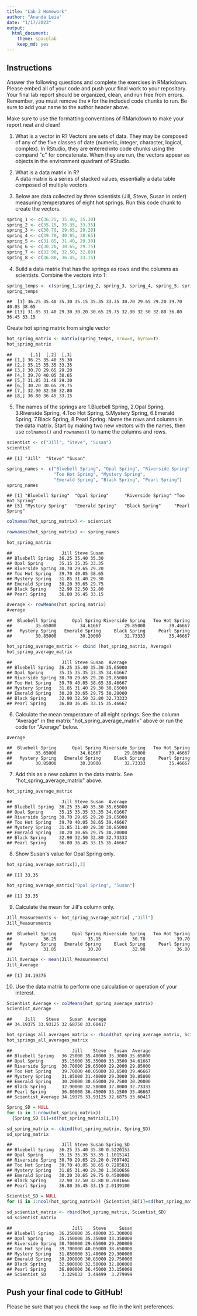 ```yaml
---
title: "Lab 2 Homework"
author: "Ananda Leia"
date: "1/17/2023"
output:
  html_document: 
    theme: spacelab
    keep_md: yes
---
```


## Instructions
Answer the following questions and complete the exercises in RMarkdown. Please embed all of your code and push your final work to your repository. Your final lab report should be organized, clean, and run free from errors. Remember, you must remove the `#` for the included code chunks to run. Be sure to add your name to the author header above.  

Make sure to use the formatting conventions of RMarkdown to make your report neat and clean!  

1. What is a vector in R?
Vectors are sets of data. They may be composed of any of the five classes of date (numeric, integer, character, logical, complex). In RStudio, they are entered into code chunks using the compand "c" for concatenate. When they are run, the vectors appear as objects in the environment quadrant of RStudio.

2. What is a data matrix in R?  
A data matrix is a series of stacked values, essentially a data table composed of multiple vectors.

3. Below are data collected by three scientists (Jill, Steve, Susan in order) measuring temperatures of eight hot springs. Run this code chunk to create the vectors.  

```r
spring_1 <- c(36.25, 35.40, 35.30)
spring_2 <- c(35.15, 35.35, 33.35)
spring_3 <- c(30.70, 29.65, 29.20)
spring_4 <- c(39.70, 40.05, 38.65)
spring_5 <- c(31.85, 31.40, 29.30)
spring_6 <- c(30.20, 30.65, 29.75)
spring_7 <- c(32.90, 32.50, 32.80)
spring_8 <- c(36.80, 36.45, 33.15)
```

4. Build a data matrix that has the springs as rows and the columns as scientists.
Combine the vectors into 1:

```r
spring_temps <- c(spring_1,spring_2, spring_3, spring_4, spring_5, spring_6, spring_7, spring_8)
spring_temps
```

```
##  [1] 36.25 35.40 35.30 35.15 35.35 33.35 30.70 29.65 29.20 39.70 40.05 38.65
## [13] 31.85 31.40 29.30 30.20 30.65 29.75 32.90 32.50 32.80 36.80 36.45 33.15
```
Create hot spring matrix from single vector

```r
hot_spring_matrix <- matrix(spring_temps, nrow=8, byrow=T)
hot_spring_matrix
```

```
##       [,1]  [,2]  [,3]
## [1,] 36.25 35.40 35.30
## [2,] 35.15 35.35 33.35
## [3,] 30.70 29.65 29.20
## [4,] 39.70 40.05 38.65
## [5,] 31.85 31.40 29.30
## [6,] 30.20 30.65 29.75
## [7,] 32.90 32.50 32.80
## [8,] 36.80 36.45 33.15
```
5. The names of the springs are 1.Bluebell Spring, 2.Opal Spring, 3.Riverside Spring, 4.Too Hot Spring, 5.Mystery Spring, 6.Emerald Spring, 7.Black Spring, 8.Pearl Spring. Name the rows and columns in the data matrix. Start by making two new vectors with the names, then use `colnames()` and `rownames()` to name the columns and rows.

```r
scientist <- c("Jill", "Steve", "Susan")
scientist
```

```
## [1] "Jill"  "Steve" "Susan"
```

```r
spring_names <- c("Bluebell Spring", "Opal Spring", "Riverside Spring", 
                  "Too Hot Spring", "Mystery Spring", 
                  "Emerald Spring", "Black Spring", "Pearl Spring")
spring_names
```

```
## [1] "Bluebell Spring"  "Opal Spring"      "Riverside Spring" "Too Hot Spring"  
## [5] "Mystery Spring"   "Emerald Spring"   "Black Spring"     "Pearl Spring"
```

```r
colnames(hot_spring_matrix) <- scientist
```

```r
rownames(hot_spring_matrix) <- spring_names
```

```r
hot_spring_matrix
```

```
##                   Jill Steve Susan
## Bluebell Spring  36.25 35.40 35.30
## Opal Spring      35.15 35.35 33.35
## Riverside Spring 30.70 29.65 29.20
## Too Hot Spring   39.70 40.05 38.65
## Mystery Spring   31.85 31.40 29.30
## Emerald Spring   30.20 30.65 29.75
## Black Spring     32.90 32.50 32.80
## Pearl Spring     36.80 36.45 33.15
```

```r
Average <- rowMeans(hot_spring_matrix)
Average
```

```
##  Bluebell Spring      Opal Spring Riverside Spring   Too Hot Spring 
##         35.65000         34.61667         29.85000         39.46667 
##   Mystery Spring   Emerald Spring     Black Spring     Pearl Spring 
##         30.85000         30.20000         32.73333         35.46667
```

```r
hot_spring_average_matrix <- cbind (hot_spring_matrix, Average)
hot_spring_average_matrix
```

```
##                   Jill Steve Susan  Average
## Bluebell Spring  36.25 35.40 35.30 35.65000
## Opal Spring      35.15 35.35 33.35 34.61667
## Riverside Spring 30.70 29.65 29.20 29.85000
## Too Hot Spring   39.70 40.05 38.65 39.46667
## Mystery Spring   31.85 31.40 29.30 30.85000
## Emerald Spring   30.20 30.65 29.75 30.20000
## Black Spring     32.90 32.50 32.80 32.73333
## Pearl Spring     36.80 36.45 33.15 35.46667
```
6. Calculate the mean temperature of all eight springs.
See the column "Average" in the matrix "hot_spring_average_matrix" above or run the code for "Average" below.

```r
Average
```

```
##  Bluebell Spring      Opal Spring Riverside Spring   Too Hot Spring 
##         35.65000         34.61667         29.85000         39.46667 
##   Mystery Spring   Emerald Spring     Black Spring     Pearl Spring 
##         30.85000         30.20000         32.73333         35.46667
```
7. Add this as a new column in the data matrix.
See "hot_spring_average_matrix" above.

```r
hot_spring_average_matrix
```

```
##                   Jill Steve Susan  Average
## Bluebell Spring  36.25 35.40 35.30 35.65000
## Opal Spring      35.15 35.35 33.35 34.61667
## Riverside Spring 30.70 29.65 29.20 29.85000
## Too Hot Spring   39.70 40.05 38.65 39.46667
## Mystery Spring   31.85 31.40 29.30 30.85000
## Emerald Spring   30.20 30.65 29.75 30.20000
## Black Spring     32.90 32.50 32.80 32.73333
## Pearl Spring     36.80 36.45 33.15 35.46667
```

8. Show Susan's value for Opal Spring only.

```r
hot_spring_average_matrix[2,3]
```

```
## [1] 33.35
```

```r
hot_spring_average_matrix["Opal Spring", "Susan"]
```

```
## [1] 33.35
```

9. Calculate the mean for Jill's column only.  

```r
Jill_Measurements <- hot_spring_average_matrix[ ,"Jill"]
Jill_Measurements
```

```
##  Bluebell Spring      Opal Spring Riverside Spring   Too Hot Spring 
##            36.25            35.15            30.70            39.70 
##   Mystery Spring   Emerald Spring     Black Spring     Pearl Spring 
##            31.85            30.20            32.90            36.80
```

```r
Jill_Average <- mean(Jill_Measurements)
Jill_Average
```

```
## [1] 34.19375
```

10. Use the data matrix to perform one calculation or operation of your interest.

```r
Scientist_Average <- colMeans(hot_spring_average_matrix)
Scientist_Average
```

```
##     Jill    Steve    Susan  Average 
## 34.19375 33.93125 32.68750 33.60417
```

```r
hot_springs_all_averages_matrix <- rbind(hot_spring_average_matrix, Scientist_Average)
hot_springs_all_averages_matrix
```

```
##                       Jill    Steve   Susan  Average
## Bluebell Spring   36.25000 35.40000 35.3000 35.65000
## Opal Spring       35.15000 35.35000 33.3500 34.61667
## Riverside Spring  30.70000 29.65000 29.2000 29.85000
## Too Hot Spring    39.70000 40.05000 38.6500 39.46667
## Mystery Spring    31.85000 31.40000 29.3000 30.85000
## Emerald Spring    30.20000 30.65000 29.7500 30.20000
## Black Spring      32.90000 32.50000 32.8000 32.73333
## Pearl Spring      36.80000 36.45000 33.1500 35.46667
## Scientist_Average 34.19375 33.93125 32.6875 33.60417
```

```r
Spring_SD = NULL
for (i in 1:nrow(hot_spring_matrix))
  {Spring_SD [i]=sd(hot_spring_matrix[i,])}

sd_spring_matrix <- cbind(hot_spring_matrix, Spring_SD)
sd_spring_matrix
```

```
##                   Jill Steve Susan Spring_SD
## Bluebell Spring  36.25 35.40 35.30 0.5220153
## Opal Spring      35.15 35.35 33.35 1.1015141
## Riverside Spring 30.70 29.65 29.20 0.7697402
## Too Hot Spring   39.70 40.05 38.65 0.7285831
## Mystery Spring   31.85 31.40 29.30 1.3610658
## Emerald Spring   30.20 30.65 29.75 0.4500000
## Black Spring     32.90 32.50 32.80 0.2081666
## Pearl Spring     36.80 36.45 33.15 2.0139100
```

```r
Scientist_SD = NULL
for (i in 1:ncol(hot_spring_matrix)) {Scientist_SD[i]=sd(hot_spring_matrix[ ,i])}

sd_scientist_matrix <- rbind(hot_spring_matrix, Scientist_SD)
sd_scientist_matrix
```

```
##                       Jill    Steve     Susan
## Bluebell Spring  36.250000 35.40000 35.300000
## Opal Spring      35.150000 35.35000 33.350000
## Riverside Spring 30.700000 29.65000 29.200000
## Too Hot Spring   39.700000 40.05000 38.650000
## Mystery Spring   31.850000 31.40000 29.300000
## Emerald Spring   30.200000 30.65000 29.750000
## Black Spring     32.900000 32.50000 32.800000
## Pearl Spring     36.800000 36.45000 33.150000
## Scientist_SD      3.329032  3.49499  3.279999
```
## Push your final code to GitHub!
Please be sure that you check the `keep md` file in the knit preferences.  
